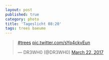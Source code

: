 ```yaml
---
layout: post
published: true
category: photo
title: 'Tageslicht 08:20'
tags: trees baeume
---
```

<blockquote class="twitter-tweet"><p lang="und" dir="ltr"><a href="https://twitter.com/hashtag/trees?src=hash">#trees</a> <a href="https://t.co/sYp4ckvEun">pic.twitter.com/sYp4ckvEun</a></p>&mdash; DR3WH0 (@DR3WH0) <a href="https://twitter.com/DR3WH0/status/844539263765135360">March 22, 2017</a></blockquote>
<script async src="//platform.twitter.com/widgets.js" charset="utf-8"></script>
